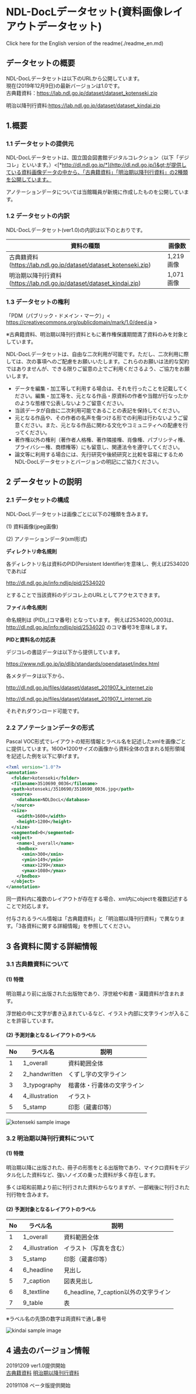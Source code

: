 NDL-DocLデータセット(資料画像レイアウトデータセット)
==================
Click here for the English version of the readme(./readme_en.md)

## データセットの概要

NDL-DocLデータセットは以下のURLから公開しています。<br/>
現在(2019年12月9日)の最新バージョンは1.0です。<br/>
古典籍資料：https://lab.ndl.go.jp/dataset/dataset_kotenseki.zip

明治以降刊行資料:https://lab.ndl.go.jp/dataset/dataset_kindai.zip


1.概要
----

### 1.1 データセットの提供元

NDL-DocLデータセットは、国立国会図書館デジタルコレクション（以下「デジコレ」といいます。）&lt;[*http://dl.ndl.go.jp/*](http://dl.ndl.go.jp/)&gt;が提供している資料画像データの中から、「古典籍資料」「明治期以降刊行資料」の2種類を公開しています。

アノテーションデータについては当館職員が新規に作成したものを公開しています。

### 1.2 データセットの内訳

NDL-DocLデータセット(ver1.0)の内訳は以下のとおりです。

  |資料の種類                   | 画像数
  |-------------------|----------
  |古典籍資料 (https://lab.ndl.go.jp/dataset/dataset_kotenseki.zip)          |1,219画像
  |明治期以降刊行資料(https://lab.ndl.go.jp/dataset/dataset_kindai.zip)    |1,071画像

### 1.3 データセットの権利
「PDM（パブリック・ドメイン・マーク）」&lt; https://creativecommons.org/publicdomain/mark/1.0/deed.ja &gt;

※古典籍資料、明治期以降刊行資料ともに著作権保護期間満了資料のみを対象としています。

NDL-DocLデータセットは、自由な二次利用が可能です。ただし、二次利用に際しては、次の事項へのご配慮をお願いいたします。これらのお願いは法的な契約ではありませんが、できる限りご留意の上でご利用くださるよう、ご協力をお願いします。

- データを編集・加工等して利用する場合は、それを行ったことを記載してください。編集・加工等を、元となる作品・原資料の作者や当館が行なったかのような態様で公表しないようご留意ください。
- 当該データが自由に二次利用可能であることの表記を保持してください。
- 元となる作品や、その作者の名声を傷つける形での利用は行わないようご留意ください。また、元となる作品に関わる文化やコミュニティへの配慮を行ってください。
- 著作権以外の権利（著作者人格権、著作隣接権、肖像権、パブリシティ権、プライバシー権、商標権等）にも留意し、関連法令を遵守してください。
- 論文等に利用する場合には、先行研究や後続研究と比較を容易にするためNDL-DocLデータセットとバージョンの明記にご協力ください。


2 データセットの説明
------------------

### 2.1 データセットの構成

NDL-DocLデータセットは画像ごとに以下の2種類を含みます。

(1) 資料画像(jpeg画像)

(2) アノテーションデータ(xml形式)

**ディレクトリ命名規則**

各ディレクトリ名は資料のPID(Persistent Identifier)を意味し、例えば2534020であれば

http://dl.ndl.go.jp/info:ndljp/pid/2534020

とすることで当該資料のデジコレ上のURLとしてアクセスできます。

**ファイル命名規則**

命名規則は
(PID)_(コマ番号)
となっています。
例えば2534020_0003は、http://dl.ndl.go.jp/info:ndljp/pid/2534020
のコマ番号3を意味します。

**PIDと資料名の対応表**

デジコレの書誌データは以下から提供しています。

https://www.ndl.go.jp/jp/dlib/standards/opendataset/index.html

各メタデータは以下から、

http://dl.ndl.go.jp/files/dataset/dataset_201907_k_internet.zip


http://dl.ndl.go.jp/files/dataset/dataset_201907_t_internet.zip

それぞれダウンロード可能です。


### 2.2 アノテーションデータの形式

Pascal
VOC形式でレイアウトの矩形情報とラベル名を記述したxmlを画像ごとに提供しています。1600\*1200サイズの画像から資料全体の含まれる矩形領域を記述した例を以下に挙げます。

```xml
<?xml version="1.0"?>
<annotation>
  <folder>kotenseki</folder>
  <filename>3510690_0036</filename>
  <path>kotenseki/3510690/3510690_0036.jpg</path>
  <source>
    <database>NDLDocL</database>
  </source>
  <size>
    <width>1600</width>
    <height>1200</height>
  </size>
  <segmented>0</segmented>
  <object>
    <name>1_overall</name>
    <bndbox>
      <xmin>300</xmin>
      <ymin>149</ymin>
      <xmax>1299</xmax>
      <ymax>1080</ymax>
    </bndbox>
  </object>
</annotation>
```

同一資料内に複数のレイアウトが存在する場合、xml内にobjectを複数記述することで対応します。

付与されるラベル情報は「古典籍資料」と「明治期以降刊行資料」で異なります。「3各資料に関する詳細情報」を参照してください。

3 各資料に関する詳細情報
----------------------

### 3.1 古典籍資料について

#### (1) 特徴

明治期より前に出版された出版物であり、浮世絵や和書・漢籍資料が含まれます。

浮世絵の中に文字が書き込まれているなど、イラスト内部に文字ラインが入ることを許容しています。

#### (2) 予測対象となるレイアウトのラベル

  |No  | ラベル名          |説明
  |----| -----------------| --------------------------------------
  |1   | 1\_overall       | 資料範囲全体
  |2   | 2\_handwritten   | くずし字の文字ライン
  |3   | 3\_typography    | 楷書体・行書体の文字ライン
  |4   | 4\_illustration  | イラスト
  |5   | 5\_stamp         | 印影（蔵書印等）

<img src="https://github.com/ndl-lab/layout-dataset/blob/master/images/kotenseki_ss.PNG" alt="kotenseki sample image" title="screen shot">

### 3.2 明治期以降刊行資料について

#### (1) 特徴
明治期以降に出版された、冊子の形態をとる出版物であり、マイクロ資料をデジタル化した資料など、強いノイズの乗った資料が多く存在します。

多くは昭和前期より前に刊行された資料からなりますが、一部戦後に刊行された刊行物を含みます。

#### (2) 予測対象となるレイアウトのラベル

  |No   |ラベル名          |説明
  |---- |-----------------| ---------------------------------------------
  |1    |1\_overall       | 資料範囲全体
  |2    |4\_illustration  | イラスト（写真を含む）
  |3    |5\_stamp         | 印影（蔵書印等）
  |4    |6\_headline      | 見出し
  |5    |7\_caption       | 図表見出し
  |6    |8\_textline      | 6\_headline, 7\_caption以外の文字ライン
  |7    |9\_table         | 表

※ラベル名の先頭の数字は両資料で通し番号

<img src="https://github.com/ndl-lab/layout-dataset/blob/master/images/kindai_ss.PNG" alt="kindai sample image" title="screen shot">




4 過去のバージョン情報
----------------------
20191209 ver1.0提供開始<br/>
[古典籍資料](https://lab.ndl.go.jp/dataset/legacy/dataset_kotenseki_ver1.0.zip)
[明治期以降刊行資料](https://lab.ndl.go.jp/dataset/legacy/dataset_kindai_ver1.0.zip)

20191108 ベータ版提供開始


